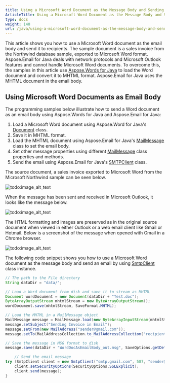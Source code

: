 ```yaml
---
title: Using a Microsoft Word Document as the Message Body and Sending Email
ArticleTitle: Using a Microsoft Word Document as the Message Body and Sending Email
type: docs
weight: 140
url: /java/using-a-microsoft-word-document-as-the-message-body-and-sending-email/
---
```



This article shows you how to use a Microsoft Word document as the email body and send it to recipients. The sample document is a sales invoice from the Northwind database sample, exported to Microsoft Word format. Aspose.Email for Java deals with network protocols and Microsoft Outlook features and cannot handle Microsoft Word documents. To overcome this, the samples in this article use [Aspose.Words for Java](https://products.aspose.com/words/java/) to load the Word document and convert it to MHTML format. Aspose.Email for Java uses the MHTML document in the email body.
## **Using Microsoft Word Documents as Email Body**
The programming samples below illustrate how to send a Word document as an email body using Aspose.Words for Java and Aspose.Email for Java:

1. Load a Microsoft Word document using Aspose.Word for Java's [Document](https://apireference.aspose.com/words/java/com.aspose.words/Document) class.
1. Save it in MHTML format.
1. Load the MHTML document using Aspose.Email for Java's [MailMessage](https://apireference.aspose.com/email/java/com.aspose.email/MailMessage) class to set the email body.
1. Set other message properties using different [MailMessage](https://apireference.aspose.com/email/java/com.aspose.email/MailMessage) class properties and methods.
1. Send the email using Aspose.Email for Java's [SMTPClient](https://apireference.aspose.com/email/java/com.aspose.email/smtpclient) class.

The source document, a sales invoice exported to Microsoft Word from the Microsoft Northwind sample can be seen below. 

![todo:image_alt_text](using-a-microsoft-word-document-as-the-message-body-and-sending-email_1.png)

When the message has been sent and received in Microsoft Outlook, it looks like the message below. 

![todo:image_alt_text](using-a-microsoft-word-document-as-the-message-body-and-sending-email_2.png)

The HTML formatting and images are preserved as in the original source document when viewed in either Outlook or a web email client like Gmail or Hotmail. Below is a screenshot of the message when opened with Gmail in a Chrome browser. 

![todo:image_alt_text](using-a-microsoft-word-document-as-the-message-body-and-sending-email_3.png)

The following code snippet shows you how to use a Microsoft Word document as the message body and send an email by using [SmtpClient](https://apireference.aspose.com/email/java/com.aspose.email/smtpclient) class instance.



~~~Java
// The path to the File directory
String dataDir = "data/";

// Load a Word document from disk and save it to stream as MHTML
Document wordDocument = new Document(dataDir + "Test.doc");
ByteArrayOutputStream mhtmlStream = new ByteArrayOutputStream();
wordDocument.save(mhtmlStream, SaveFormat.MHTML);

// Load the MHTML in a MailMessage object
MailMessage message = MailMessage.load(new ByteArrayInputStream(mhtmlStream.toByteArray()), new MhtmlLoadOptions());
message.setSubject("Sending Invoice in Email");
message.setFrom(new MailAddress("sender@gmail.com"));
message.setTo(MailAddressCollection.to_MailAddressCollection("recipient@gmail.com"));

// Save the message in MSG format to disk
message.save(dataDir + "WordDocAsEmailBody_out.msg", SaveOptions.getDefaultMsgUnicode());

    // Send the email message
try (SmtpClient client = new SmtpClient("smtp.gmail.com", 587, "sender@gmail.com", "pwd")) {
    client.setSecurityOptions(SecurityOptions.SSLExplicit);
    client.send(message);
}
~~~
